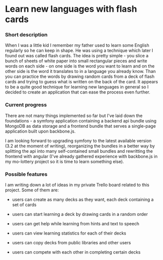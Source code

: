 # Learn new languages with flash cards

### Short description

When I was a little kid I remember my father used to learn some English regularly so he
can keep in shape. He was using a technique which later I found out was called flash
cards. The idea is pretty simple - you slice a bunch of sheets of white paper into small
rectangular pieces and write words on each side - on one side is the word you want to
learn and on the other side is the word it translates to in a language you already know.
Than you can practice the words by drawing random cards from a deck of flash cards and
trying to guess what is written on the back of the card. It appears to be a quite good
technique for learning new languages in general so I decided to create an application
that can ease the process even further.

### Current progress

There are not many things implemented so far but I've laid down the foundations - a symfony
application containing a backend api bundle using MongoDB as data storage and a frontend
bundle that serves a single-page application built upon backbone.js.

I am looking forward to upgrading symfony to the latest available version (3.2 at the moment of writing),
reorganizing the bundles in a better way by splitting the api into many self-contained small bundles and
rewritting the frontend with angular (I've already gathered experience with backbone.js in my mo-lottery
project so it is time to learn something else).

### Possible features

I am writing down a lot of ideas in my private Trello board related to this project. Some of them are:

* users can create as many decks as they want, each deck containing a set of cards

* users can start learning a deck by drawing cards in a random order

* users can get help while learning from hints and text to speech

* users can view learning statistics for each of their decks

* users can copy decks from public libraries and other users

* users can compete with each other in completing certain decks